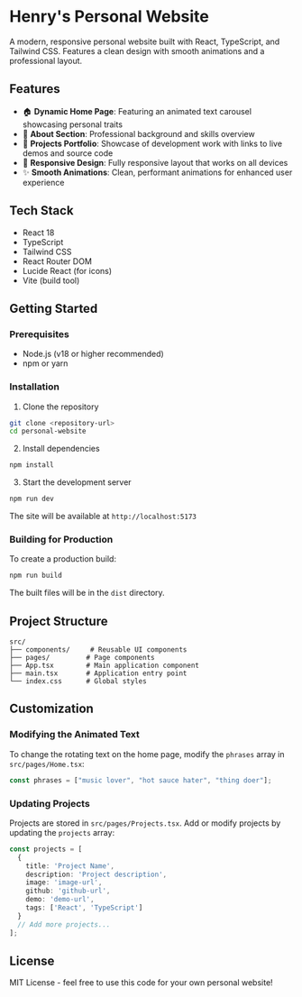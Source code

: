 # Henry's Personal Website

A modern, responsive personal website built with React, TypeScript, and Tailwind CSS. Features a clean design with smooth animations and a professional layout.

## Features

- 🏠 **Dynamic Home Page**: Featuring an animated text carousel showcasing personal traits
- 👤 **About Section**: Professional background and skills overview
- 💼 **Projects Portfolio**: Showcase of development work with links to live demos and source code
- 📱 **Responsive Design**: Fully responsive layout that works on all devices
- ✨ **Smooth Animations**: Clean, performant animations for enhanced user experience

## Tech Stack

- React 18
- TypeScript
- Tailwind CSS
- React Router DOM
- Lucide React (for icons)
- Vite (build tool)

## Getting Started

### Prerequisites

- Node.js (v18 or higher recommended)
- npm or yarn

### Installation

1. Clone the repository
```bash
git clone <repository-url>
cd personal-website
```

2. Install dependencies
```bash
npm install
```

3. Start the development server
```bash
npm run dev
```

The site will be available at `http://localhost:5173`

### Building for Production

To create a production build:

```bash
npm run build
```

The built files will be in the `dist` directory.

## Project Structure

```
src/
├── components/     # Reusable UI components
├── pages/         # Page components
├── App.tsx        # Main application component
├── main.tsx       # Application entry point
└── index.css      # Global styles
```

## Customization

### Modifying the Animated Text

To change the rotating text on the home page, modify the `phrases` array in `src/pages/Home.tsx`:

```typescript
const phrases = ["music lover", "hot sauce hater", "thing doer"];
```

### Updating Projects

Projects are stored in `src/pages/Projects.tsx`. Add or modify projects by updating the `projects` array:

```typescript
const projects = [
  {
    title: 'Project Name',
    description: 'Project description',
    image: 'image-url',
    github: 'github-url',
    demo: 'demo-url',
    tags: ['React', 'TypeScript']
  }
  // Add more projects...
];
```

## License

MIT License - feel free to use this code for your own personal website!